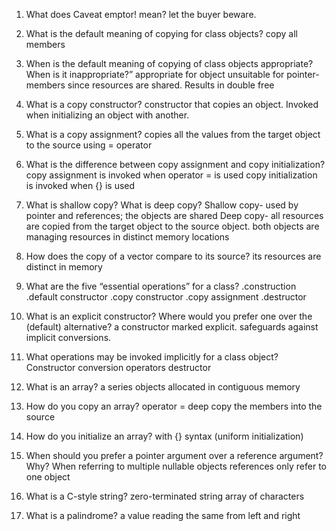 1.  What does Caveat emptor! mean?
    let the buyer beware.
2.  What is the default meaning of copying for class objects?
    copy all members
3.  When is the default meaning of copying of class objects appropriate? When is it inappropriate?”
    appropriate for object
    unsuitable for pointer-members since resources are shared. Results in double free
4.  What is a copy constructor?
    constructor that copies an object. Invoked when initializing an object with another.

5.  What is a copy assignment?
    copies all the values from the target object to the source using = operator

6.  What is the difference between copy assignment and copy initialization?
    copy assignment is invoked when operator = is used
    copy initialization is invoked when {} is used

7.  What is shallow copy? What is deep copy?
    Shallow copy- used by pointer and references; the objects are shared
    Deep copy- all resources are copied from the target object to the source object.
    both objects are managing resources in distinct memory locations

8.  How does the copy of a vector compare to its source?
    its resources are distinct in memory

9.  What are the five “essential operations” for a class?
    .construction
    .default constructor
    .copy constructor
    .copy assignment
    .destructor

10. What is an explicit constructor? Where would you prefer one over the (default) alternative?
    a constructor marked explicit. safeguards against implicit conversions.

11. What operations may be invoked implicitly for a class object?
    Constructor
    conversion operators
    destructor

12. What is an array?
    a series objects allocated in contiguous memory

13. How do you copy an array?
    operator =
    deep copy the members into the source
14. How do you initialize an array?
    with {} syntax (uniform initialization)

15. When should you prefer a pointer argument over a reference argument? Why?
    When referring to multiple nullable objects
    references only refer to one object

16. What is a C-style string?
    zero-terminated string
    array of characters

17. What is a palindrome?
    a value reading the same from left and right
